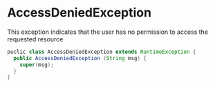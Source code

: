 # AccessDeniedException

This exception indicates that the user has no permission to access the requested resource 

```java
puclic class AccessDeniedException extends RuntimeException {
  public AccessDeniedException (String msg) {
    super(msg);
  }
}
```

